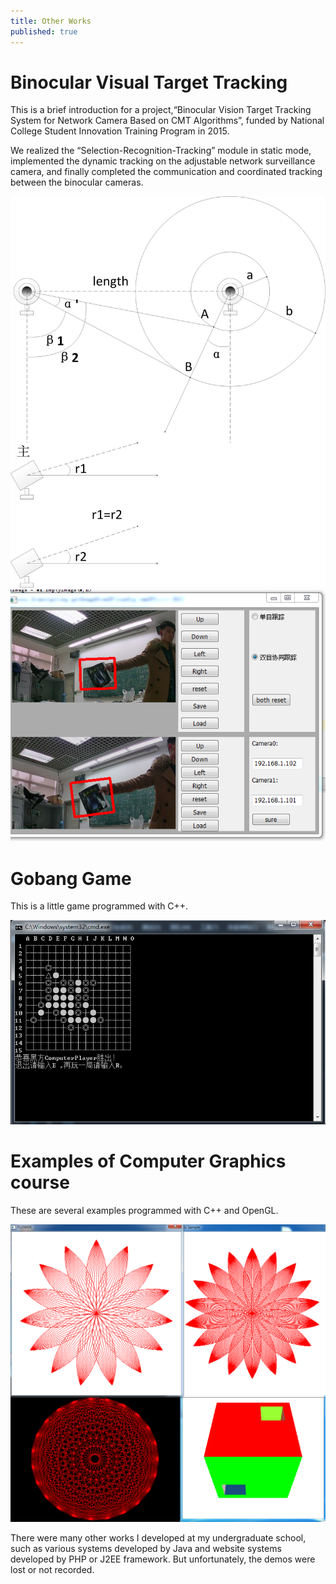 ```yaml
---
title: Other Works
published: true
---
```

# [](#header-2)Binocular Visual Target Tracking

This is a brief introduction for a project,“Binocular Vision Target Tracking System for Network Camera Based on CMT Algorithms”, funded by National College Student Innovation Training Program in 2015. 

We realized the “Selection-Recognition-Tracking” module in static mode, implemented the dynamic tracking on the adjustable network surveillance camera, and finally completed the communication and coordinated tracking between the binocular cameras. 

![](https://github.com/MaDongao/DongaoMa-portfolio/blob/ba247c6cc43a5a0a9c1577f7ae62cb0c20e8b4db/assets/camera.jpg?raw=true)
![](https://github.com/MaDongao/DongaoMa-portfolio/blob/master/assets/gccx.png?raw=true)

# [](#header-2) Gobang Game

This is a little game programmed with C++.

![](https://github.com/MaDongao/DongaoMa-portfolio/blob/7f5a0ed16228d844ed68178a7afd17022f4603cd/assets/%E7%94%B5%E8%84%91%E8%8E%B7%E8%83%9C.PNG?raw=true)

# [](#header-2)Examples of Computer Graphics course

These are several examples programmed with C++ and OpenGL. 

![](https://github.com/MaDongao/DongaoMa-portfolio/blob/master/assets/graphics.PNG?raw=true)

There were many other works I developed at my undergraduate school, such as various systems developed by Java and website systems developed by PHP or J2EE framework. But unfortunately, the demos were lost or not recorded.
